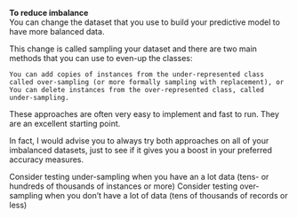 **To reduce imbalance**  
You can change the dataset that you use to build your predictive model to have more balanced data.

This change is called sampling your dataset and there are two main methods that you can use to even-up the classes:

    You can add copies of instances from the under-represented class called over-sampling (or more formally sampling with replacement), or
    You can delete instances from the over-represented class, called under-sampling.

These approaches are often very easy to implement and fast to run. They are an excellent starting point.

In fact, I would advise you to always try both approaches on all of your imbalanced datasets, just to see if it gives you a boost in your preferred accuracy measures.  

Consider testing under-sampling when you have an a lot data (tens- or hundreds of thousands of instances or more)
Consider testing over-sampling when you don’t have a lot of data (tens of thousands of records or less)  
